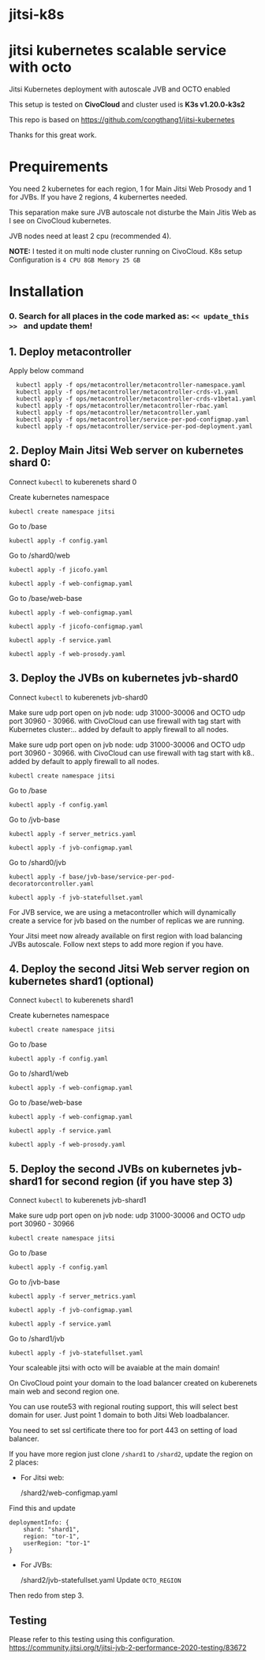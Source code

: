 # jitsi-k8s
# jitsi kubernetes scalable service with octo

Jitsi Kubernetes deployment with autoscale JVB and OCTO enabled

This setup is tested on **CivoCloud** and cluster used is **K3s v1.20.0-k3s2**

This repo is based on https://github.com/congthang1/jitsi-kubernetes

Thanks for this great work.

# Prequirements

You need 2 kubernetes for each region, 1 for Main Jitsi Web Prosody and 1 for JVBs. If you have 2 regions, 4 kubernertes needed.

This separation make sure JVB autoscale not disturbe the Main Jitis Web as I see on CivoCloud kubernetes. 

JVB nodes need at least 2 cpu (recommended 4).


**NOTE:** I tested it on multi node cluster running on CivoCloud. K8s setup Configuration is `4 CPU 8GB Memory 25 GB`

# Installation

### 0. Search for all places in the code marked as: ``<< update_this >> `` and update them!

## 1. Deploy metacontroller

Apply below command 
  ```
    kubectl apply -f ops/metacontroller/metacontroller-namespace.yaml
    kubectl apply -f ops/metacontroller/metacontroller-crds-v1.yaml
    kubectl apply -f ops/metacontroller/metacontroller-crds-v1beta1.yaml
    kubectl apply -f ops/metacontroller/metacontroller-rbac.yaml
    kubectl apply -f ops/metacontroller/metacontroller.yaml  
    kubectl apply -f ops/metacontroller/service-per-pod-configmap.yaml
    kubectl apply -f ops/metacontroller/service-per-pod-deployment.yaml
  ```

## 2. Deploy Main Jitsi Web server on kubernetes shard 0:

Connect ``kubectl`` to kuberenets shard 0

Create kubernetes namespace 
    
    kubectl create namespace jitsi
    
Go to /base

    kubectl apply -f config.yaml
    
Go to /shard0/web
    
    kubectl apply -f jicofo.yaml
    
    kubectl apply -f web-configmap.yaml
    
Go to /base/web-base
    
    kubectl apply -f web-configmap.yaml
    
    kubectl apply -f jicofo-configmap.yaml
    
    kubectl apply -f service.yaml
    
    kubectl apply -f web-prosody.yaml
    
    
## 3. Deploy the JVBs on kubernetes jvb-shard0

Connect ``kubectl`` to kuberenets jvb-shard0

Make sure udp port open on jvb node: udp 31000-30006 and OCTO udp port 30960 - 30966. with CivoCloud can use firewall with tag start with Kubernetes cluster:.. added by default to apply firewall to all nodes.


Make sure udp port open on jvb node: udp 31000-30006 and OCTO udp port 30960 - 30966. with CivoCloud can use firewall with tag start with k8.. added by default to apply firewall to all nodes.

    
    kubectl create namespace jitsi
    
Go to /base
    
    kubectl apply -f config.yaml
    
Go to /jvb-base
    
    kubectl apply -f server_metrics.yaml
    
    kubectl apply -f jvb-configmap.yaml
    
Go to /shard0/jvb

    kubectl apply -f base/jvb-base/service-per-pod-decoratorcontroller.yaml

    kubectl apply -f jvb-statefullset.yaml

For JVB service, we are using a metacontroller which will  dynamically create a service for jvb based on the number of replicas we are running.     
    
Your Jitsi meet now already available on first region with load balancing JVBs autoscale. Follow next steps to add more region if you have.


## 4. Deploy the second Jitsi Web server region on kubernetes shard1 (optional)


Connect ``kubectl`` to kuberenets shard1

Create kubernetes namespace 
    
    kubectl create namespace jitsi
    
Go to /base
    
    kubectl apply -f config.yaml
    
Go to /shard1/web
    
    kubectl apply -f web-configmap.yaml
    
Go to /base/web-base
    
    kubectl apply -f web-configmap.yaml
    
    kubectl apply -f service.yaml
    
    kubectl apply -f web-prosody.yaml
    
## 5. Deploy the second JVBs on kubernetes jvb-shard1 for second region (if you have step 3)

Connect ``kubectl`` to kuberenets jvb-shard1

Make sure udp port open on jvb node: udp 31000-30006 and OCTO udp port 30960 - 30966
    
    kubectl create namespace jitsi
    
Go to /base
    
    kubectl apply -f config.yaml
    
Go to /jvb-base
    
    kubectl apply -f server_metrics.yaml
    
    kubectl apply -f jvb-configmap.yaml
    
    kubectl apply -f service.yaml
    
Go to /shard1/jvb
    
    kubectl apply -f jvb-statefullset.yaml
    

Your scaleable jitsi with octo will be avaiable at the main domain! 

On CivoCloud point your domain to the load balancer created on kuberenets main web and second region one. 

You can use route53 with regional routing support, this will select best domain for user. Just point 1 domain to both Jitsi Web loadbalancer.

You need to set ssl certificate there too for port 443 on setting of load balancer.

If you have more region just clone ``/shard1`` to ``/shard2``, update the region on 2 places:

* For Jitsi web:

    /shard2/web-configmap.yaml
    
Find this and update

    deploymentInfo: {
        shard: "shard1",
        region: "tor-1",
        userRegion: "tor-1"
    }
* For JVBs:

    /shard2/jvb-statefullset.yaml
Update `OCTO_REGION`

Then redo from step 3.

## Testing
Please refer to this testing using this configuration.
https://community.jitsi.org/t/jitsi-jvb-2-performance-2020-testing/83672
